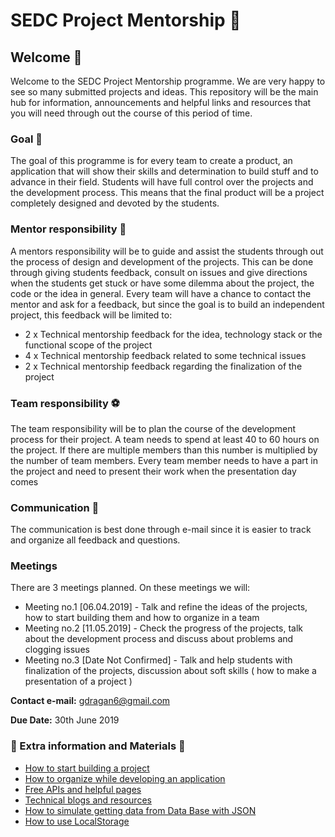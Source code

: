 # SEDC Project Mentorship 🚀

## Welcome 👋
Welcome to the SEDC Project Mentorship programme. We are very happy to see so many submitted projects and ideas. This repository will be the main hub for information, announcements and helpful links and resources that you will need through out the course of this period of time. 
### Goal  🥇
The goal of this programme is for every team to create a product, an application that will show their skills and determination to build stuff and to advance in their field. Students will have full control over the projects and the development process. This means that the final product will be a project completely designed and devoted by the students. 
### Mentor responsibility 📢
A mentors responsibility will be to guide and assist the students through out the process of design and development of the projects. This can be done through giving students feedback, consult on issues and give directions when the students get stuck or have some dilemma about the project, the code or the idea in general. Every team will have a chance to contact the mentor and ask for a feedback, but since the goal is to build an independent project, this feedback will be limited to:
* 2 x Technical mentorship feedback for the idea, technology stack or the functional scope of the project
* 4 x Technical mentorship feedback related to some technical issues
* 2 x Technical mentorship feedback regarding the finalization of the project

### Team responsibility ⚽
The team responsibility will be to plan the course of the development process for their project. A team needs to spend at least 40 to 60 hours on the project. If there are multiple members than this number is multiplied by the number of team members. Every team member needs to have a part in the project and need to present their work when the presentation day comes

### Communication 📝
The communication is best done through e-mail since it is easier to track and organize all feedback and questions. 

### Meetings
There are 3 meetings planned. On these meetings we will:
* Meeting no.1 [06.04.2019] - Talk and refine the ideas of the projects, how to start building them and how to organize in a team
* Meeting no.2 [11.05.2019] - Check the progress of the projects, talk about the development process and discuss about problems and clogging issues
* Meeting no.3 [Date Not Confirmed] - Talk and help students with finalization of the projects, discussion about soft skills ( how to make a presentation of a project )

**Contact e-mail:** gdragan6@gmail.com

**Due Date:** 30th June 2019

### 🌴 Extra information and Materials  🌴
* [How to start building a project](https://github.com/Drakso/SEDC-Mentorship-2019/blob/master/HowToStartProject.md)
* [How to organize while developing an application](https://github.com/Drakso/SEDC-Mentorship-2019/blob/master/HowToOrganize.md)
* [Free APIs and helpful pages](https://github.com/Drakso/SEDC-Mentorship-2019/blob/master/FreeApis.md)
* [Technical blogs and resources](https://github.com/Drakso/SEDC-Mentorship-2019/blob/master/TechincalBlogs.md)
* [How to simulate getting data from Data Base with JSON](https://github.com/Drakso/SEDC-Mentorship-2019/blob/master/SimulateDataBase.md)
* [How to use LocalStorage](https://github.com/Drakso/SEDC-Mentorship-2019/blob/master/LocalStorage.md)

